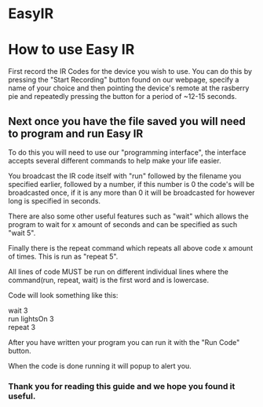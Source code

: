 # EasyIR

# How to use Easy IR

First record the IR Codes for the device you wish to use.
You can do this by pressing the "Start Recording" button found on our webpage, specify a name of your choice and then pointing the device's remote at the rasberry pie and repeatedly pressing the button for a period of ~12-15 seconds.

## Next once you have the file saved you will need to program and run Easy IR 

To do this you will need to use our "programming interface", the interface accepts several different commands to help make your life easier.

You broadcast the IR code itself with "run" followed by the filename you specified earlier, followed by a number, if this number is 0 the code's will be broadcasted once, if it is any more than 0 it will be broadcasted for however long is specified in seconds.

There are also some other useful features such as "wait" which allows the program to wait for x amount of seconds and can be specified as such "wait 5".

Finally there is the repeat command which repeats all above code x amount of times. This is run as "repeat 5".

All lines of code MUST be run on different individual lines where the command(run, repeat, wait) is the first word and is lowercase.

Code will look something like this:

wait 3                                                                                                                  
run lightsOn 3                                                    
repeat 3                                                                 

After you have written your program you can run it with the "Run Code" button. 

When the code is done running it will popup to alert you. 


### Thank you for reading this guide and we hope you found it useful.
